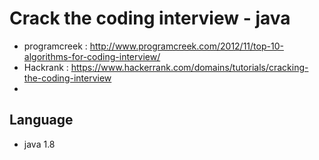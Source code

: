 # Crack the coding interview - java
 - programcreek : http://www.programcreek.com/2012/11/top-10-algorithms-for-coding-interview/ 
 - Hackrank : https://www.hackerrank.com/domains/tutorials/cracking-the-coding-interview
 - 
 
 
## Language 
 - java 1.8
  